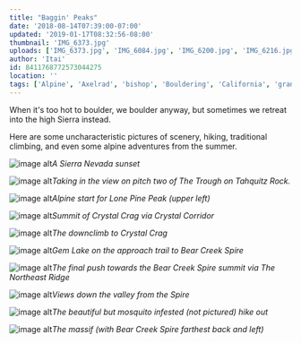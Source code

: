 ```yaml
---
title: "Baggin' Peaks"
date: '2018-08-14T07:39:00-07:00'
updated: '2019-01-17T08:32:56-08:00'
thumbnail: 'IMG_6373.jpg'
uploads: ['IMG_6373.jpg', 'IMG_6084.jpg', 'IMG_6200.jpg', 'IMG_6216.jpg', 'IMG_6222.jpg', 'IMG_6392.jpg', 'IMG_6397.jpg', 'IMG_6397.jpg', 'IMG_6395.jpg', 'IMG_6406.jpg', 'IMG_6408.jpg']
author: 'Itai'
id: 8411768772573044275
location: ''
tags: ['Alpine', 'Axelrad', 'bishop', 'Bouldering', 'California', 'granite', 'Mountain', 'peak', 'summit', 'traditional', 'tuolumne', 'yosemite']
---
```

When it's too hot to boulder, we boulder anyway, but sometimes we retreat into the high Sierra instead.

Here are some uncharacteristic pictures of scenery, hiking, traditional climbing, and even some alpine adventures from the summer.

![image alt](uploads/IMG_6373.jpg)*A Sierra Nevada sunset*

![image alt](uploads/IMG_6084.jpg)*Taking in the view on pitch two of The Trough on Tahquitz Rock.*

![image alt](uploads/IMG_6200.jpg)*Alpine start for Lone Pine Peak (upper left)*

![image alt](uploads/IMG_6216.jpg)*Summit of Crystal Crag via Crystal Corridor*

![image alt](uploads/IMG_6222.jpg)*The downclimb to Crystal Crag*

![image alt](uploads/IMG_6392.jpg)*Gem Lake on the approach trail to Bear Creek Spire*

![image alt](https://4.bp.blogspot.com/-S7qGDRAJITw/XECohTSTbPI/AAAAAAAAQoQ/Lvb5NPe_UdAsPq6DskjY9bfMlaEahyB5gCLcBGAs/s640/IMG_6397.jpg)*The final push towards the Bear Creek Spire summit via The Northeast Ridge*

[](https://4.bp.blogspot.com/-S7qGDRAJITw/XECohTSTbPI/AAAAAAAAQoQ/Lvb5NPe_UdAsPq6DskjY9bfMlaEahyB5gCLcBGAs/s1600/IMG_6397.jpg)

![image alt](uploads/IMG_6395.jpg)*Views down the valley from the Spire*

![image alt](uploads/IMG_6406.jpg)*The beautiful but mosquito infested (not pictured) hike out*

![image alt](uploads/IMG_6408.jpg)*The massif (with Bear Creek Spire farthest back and left)*

